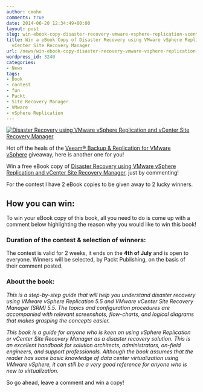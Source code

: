 ```yaml
---
author: cmohn
comments: true
date: 2014-06-20 12:34:49+00:00
layout: post
slug: win-ebook-copy-disaster-recovery-vmware-vsphere-replication-vcenter-site-recovery-manager
title: Win a eBook Copy of Disaster Recovery using VMware vSphere Replication and
  vCenter Site Recovery Manager
url: /news/win-ebook-copy-disaster-recovery-vmware-vsphere-replication-vcenter-site-recovery-manager/
wordpress_id: 3240
categories:
- News
tags:
- Book
- contest
- fun
- Packt
- Site Recovery Manager
- VMware
- vSphere Replication
---
```


[![Disaster Recovery using VMware vSphere Replication and vCenter Site Recovery Manager](/img/DisasterRecoveryUsingVMwarevSphereReplication.png#floatright)](http://bit.ly/1kosrhz)

Hot off the heals of the [Veeam® Backup & Replication for VMware vSphere](http://bit.ly/1qvBypQ) giveaway, here is another one for you!
<!--more-->

Win a free eBook copy of [Disaster Recovery using VMware vSphere Replication and vCenter Site Recovery Manager](http://bit.ly/1kosrhz), just by commenting!



For the contest I have 2 eBook copies to be given away to 2 lucky winners.



## How you can win:



To win your eBook copy of this book, all you need to do is come up with a comment below highlighting the reason why you would like to win this book!



### Duration of the contest & selection of winners:



The contest is valid for 2 weeks, it ends on the **4th of July** and is open to everyone. Winners will be selected, by Packt Publishing, on the basis of their comment posted.



### About the book:



_This is a step-by-step guide that will help you understand disaster recovery using VMware vSphere Replication 5.5 and VMware vCenter Site Recovery Manager (SRM) 5.5. The topics and configuration procedures are accompanied with relevant screenshots, flow-charts, and logical diagrams that makes grasping the concepts easier._

_This book is a guide for anyone who is keen on using vSphere Replication or vCenter Site Recovery Manager as a disaster recovery solution. This is an excellent handbook for solution architects, administrators, on-field engineers, and support professionals. Although the book assumes that the reader has some basic knowledge of data center virtualization using VMware vSphere, it can still be a very good reference for anyone who is new to virtualization._

So go ahead, leave a comment and win a copy!
